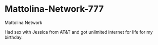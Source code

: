 # Mattolina-Network-777
Mattolina Network

Had sex with Jessica from AT&T and got unlimited internet for life for my birthday.
